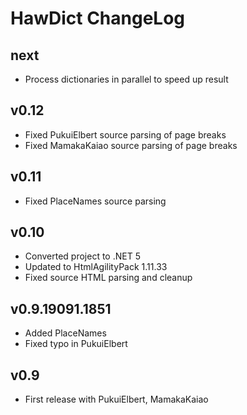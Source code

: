 # HawDict ChangeLog #

## next ##

* Process dictionaries in parallel to speed up result

## v0.12 ##

* Fixed PukuiElbert source parsing of page breaks
* Fixed MamakaKaiao source parsing of page breaks

## v0.11 ##

* Fixed PlaceNames source parsing

## v0.10 ##

* Converted project to .NET 5
* Updated to HtmlAgilityPack 1.11.33
* Fixed source HTML parsing and cleanup

## v0.9.19091.1851 ##

* Added PlaceNames
* Fixed typo in PukuiElbert

## v0.9 ##

* First release with PukuiElbert, MamakaKaiao